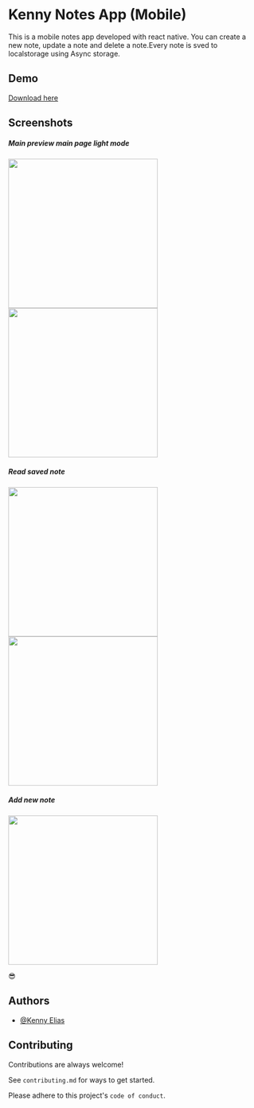
# Kenny Notes App (Mobile)

This is a mobile notes app developed with react native. You can create a new note, update a note and delete a note.Every note is sved to localstorage using Async storage.

## Demo
<a href="https://expo.dev/accounts/kennyegun24/projects/kennynoteapp/builds/e2d4914c-d4e8-4e3f-a0bb-d8a124cfc9ec">Download here </a>

## Screenshots

<!-- ![Screenshot_20230516-223725_kenny notes app](https://github.com/kennyegun24/react-native-demo2/assets/109461921/b704618d-89a7-42b8-b4d9-82316fb6c8be) -->

##### Main preview main page light mode
<img src="https://github.com/kennyegun24/react-native-demo2/assets/109461921/b17a344c-675a-4dd4-b63c-e40758db71d6" width="300"/>

<img src="https://github.com/kennyegun24/react-native-demo2/assets/109461921/f3cb1f2c-56db-43ee-b224-26ea4dcfb40a" width="300"/>

##### Read saved note
<img src='https://github.com/kennyegun24/react-native-demo2/assets/109461921/b704618d-89a7-42b8-b4d9-82316fb6c8be' width="300"/>

<img src="https://github.com/kennyegun24/react-native-demo2/assets/109461921/d2655e2f-1fba-4e37-951a-dbdcb1d2389d" width="300"/>

##### Add new note
<img src="https://github.com/kennyegun24/react-native-demo2/assets/109461921/396e914a-2cad-4a09-b27e-72a699f92cca" width="300"/>

😎
## Authors

- [@Kenny Elias](https://www.github.com/kennyegun24)
## Contributing

Contributions are always welcome!

See `contributing.md` for ways to get started.

Please adhere to this project's `code of conduct`.

